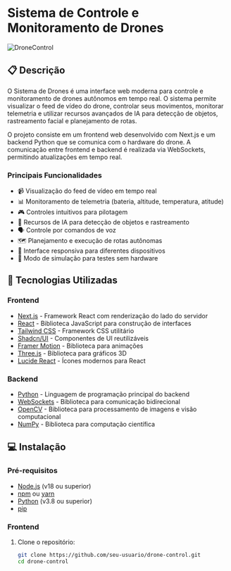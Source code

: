 # Sistema de Controle e Monitoramento de Drones

![DroneControl](https://via.placeholder.com/800x400?text=DroneControl)

## 📋 Descrição

O Sistema de Drones é uma interface web moderna para controle e monitoramento de drones autônomos em tempo real. O sistema permite visualizar o feed de vídeo do drone, controlar seus movimentos, monitorar telemetria e utilizar recursos avançados de IA para detecção de objetos, rastreamento facial e planejamento de rotas.

O projeto consiste em um frontend web desenvolvido com Next.js e um backend Python que se comunica com o hardware do drone. A comunicação entre frontend e backend é realizada via WebSockets, permitindo atualizações em tempo real.

### Principais Funcionalidades

- 📹 Visualização do feed de vídeo em tempo real
- 📊 Monitoramento de telemetria (bateria, altitude, temperatura, atitude)
- 🎮 Controles intuitivos para pilotagem
- 🧠 Recursos de IA para detecção de objetos e rastreamento
- 🗣️ Controle por comandos de voz
- 🗺️ Planejamento e execução de rotas autônomas
- 📱 Interface responsiva para diferentes dispositivos
- 🔄 Modo de simulação para testes sem hardware

## 🚀 Tecnologias Utilizadas

### Frontend
- [Next.js](https://nextjs.org/) - Framework React com renderização do lado do servidor
- [React](https://reactjs.org/) - Biblioteca JavaScript para construção de interfaces
- [Tailwind CSS](https://tailwindcss.com/) - Framework CSS utilitário
- [Shadcn/UI](https://ui.shadcn.com/) - Componentes de UI reutilizáveis
- [Framer Motion](https://www.framer.com/motion/) - Biblioteca para animações
- [Three.js](https://threejs.org/) - Biblioteca para gráficos 3D
- [Lucide React](https://lucide.dev/) - Ícones modernos para React

### Backend
- [Python](https://www.python.org/) - Linguagem de programação principal do backend
- [WebSockets](https://websockets.readthedocs.io/) - Biblioteca para comunicação bidirecional
- [OpenCV](https://opencv.org/) - Biblioteca para processamento de imagens e visão computacional
- [NumPy](https://numpy.org/) - Biblioteca para computação científica

## 💻 Instalação

### Pré-requisitos
- [Node.js](https://nodejs.org/) (v18 ou superior)
- [npm](https://www.npmjs.com/) ou [yarn](https://yarnpkg.com/)
- [Python](https://www.python.org/) (v3.8 ou superior)
- [pip](https://pip.pypa.io/en/stable/)

### Frontend

1. Clone o repositório:
   ```bash
   git clone https://github.com/seu-usuario/drone-control.git
   cd drone-control
